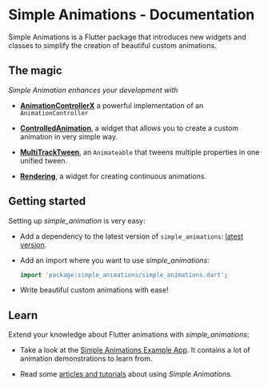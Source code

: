 # Simple Animations - Documentation

Simple Animations is a Flutter package that introduces new widgets and 
classes to simplify the creation of beautiful custom animations.

## The magic

*Simple Animation enhances your development with*

- [**AnimationControllerX**](ANIMATION_CONTROLLER_X.md) a powerful implementation of an `AnimationController`

- [**ControlledAnimation**](CONTROLLED_ANIMATION.md),
  a widget that allows you to create a custom animation in very simple way.

- [**MultiTrackTween**](MULTI_TRACK_TWEEN.md),
  an `Animateable` that tweens multiple properties in one unified tween.

- [**Rendering**](RENDERING.md), a widget for creating continuous
  animations.

## Getting started

Setting up *simple_animation* is very easy:

- Add a dependency to the latest version of `simple_animations`: [latest version](https://pub.dev/packages/simple_animations#-installing-tab-).

- Add an import where you want to use *simple_animations*:
    ```dart
    import 'package:simple_animations/simple_animations.dart';
    ```

- Write beautiful custom animations with ease!

## Learn

Extend your knowledge about Flutter animations with *simple_animations*:

- Take a look at the [Simple Animations Example App](https://github.com/felixblaschke/simple_animations/tree/master/example/example_app). 
It contains a lot of animation demonstrations to learn from.

- Read some [articles and tutorials](ARTICLES.md)
  about using *Simple Animations*.
 


